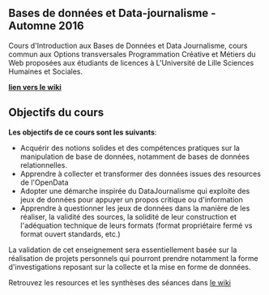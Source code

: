 ## Bases de données et Data-journalisme - Automne 2016

Cours d'Introduction aux Bases de Données et Data Journalisme, cours commun aux Options transversales Programmation Créative et Métiers du Web proposées aux étudiants de licences à L'Université de Lille Sciences Humaines et Sociales.

 [**lien vers le wiki**](https://github.com/freddylimpens/IntroBD-DataJournalism/wiki)

## Objectifs du cours

**Les objectifs de ce cours sont les suivants**:  

* Acquérir des notions solides et des compétences pratiques sur la manipulation de base de données, notamment de bases de données relationnelles.
* Apprendre à collecter et transformer des données issues des resources de l'OpenData
* Adopter une démarche inspirée du DataJournalisme qui exploite des jeux de données pour appuyer un propos critique ou d'information
* Apprendre à questionner les jeux de données dans la manière de les réaliser, la validité des sources, la solidité de leur construction et l'adéquation technique de leurs formats (format propriétaire fermé vs format ouvert standards, etc.)

La validation de cet enseignement sera essentiellement basée sur la réalisation de projets personnels qui pourront prendre notamment la forme d'investigations reposant sur la collecte et la mise en forme de données.

Retrouvez les resources et les synthèses des séances dans [le wiki](https://github.com/freddylimpens/IntroBD-DataJournalism/wiki)
